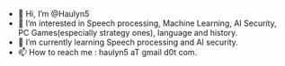 - 👋 Hi, I’m @Haulyn5
- 👀 I’m interested in Speech processing, Machine Learning, AI Security, PC Games(especially strategy ones), language and history.
- 🌱 I’m currently learning Speech processing and AI security.
- 📫 How to reach me : haulyn5 aT gmail d0t com.


<!---
Haulyn5/Haulyn5 is a ✨ special ✨ repository because its `README.md` (this file) appears on your GitHub profile.
You can click the Preview link to take a look at your changes.
--->
